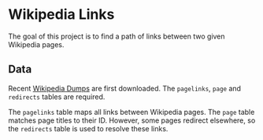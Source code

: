 # Wikipedia Links

The goal of this project is to find a path of links between two given Wikipedia
pages. 

## Data

Recent [Wikipedia Dumps](https://dumps.wikimedia.org/enwiki/) are first
downloaded. The `pagelinks`, `page` and `redirects` tables are required. 

The `pagelinks` table maps all links between Wikipedia pages. The `page` table 
matches page titles to their ID. However, some pages redirect elsewhere, so the
`redirects` table is used to resolve these links.
